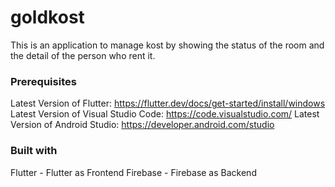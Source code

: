 # goldkost

This is an application to manage kost by showing the status of the room and the detail of the person who rent it.

### Prerequisites
Latest Version of Flutter: https://flutter.dev/docs/get-started/install/windows
Latest Version of Visual Studio Code: https://code.visualstudio.com/
Latest Version of Android Studio: https://developer.android.com/studio

### Built with
Flutter - Flutter as Frontend
Firebase - Firebase as Backend
